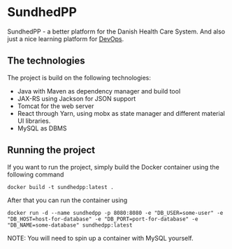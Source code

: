 # SundhedPP
SundhedPP - a better platform for the Danish Health Care System.
And also just a nice learning platform for [DevOps](https://kurser.dtu.dk/course/62582).

## The technologies
The project is build on the following technologies:
- Java with Maven as dependency manager and build tool
- JAX-RS using Jackson for JSON support
- Tomcat for the web server
- React through Yarn, using mobx as state manager and  different material UI libraries.
- MySQL as DBMS

## Running the project
If you want to run the project, simply build the Docker container using the following command

``docker build -t sundhedpp:latest .``

After that you can run the container using

``docker run -d --name sundhedpp
-p 8080:8080
-e "DB_USER=some-user"
-e "DB_HOST=host-for-database"
-e "DB_PORT=port-for-database"
-e "DB_NAME=some-database"
sundhedpp:latest``

NOTE: You will need to spin up a container with MySQL yourself. 
